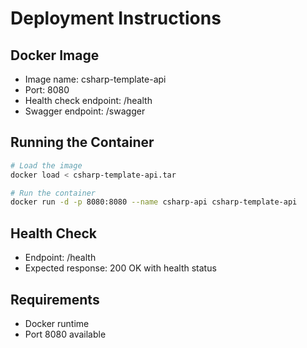 # Deployment Instructions

## Docker Image
- Image name: csharp-template-api
- Port: 8080
- Health check endpoint: /health
- Swagger endpoint: /swagger

## Running the Container
```bash
# Load the image
docker load < csharp-template-api.tar

# Run the container
docker run -d -p 8080:8080 --name csharp-api csharp-template-api
```

## Health Check
- Endpoint: /health
- Expected response: 200 OK with health status

## Requirements
- Docker runtime
- Port 8080 available